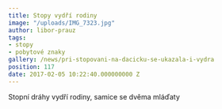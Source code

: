 ```yaml
---
title: Stopy vydří rodiny
image: "/uploads/IMG_7323.jpg"
author: libor-prauz
tags:
- stopy
- pobytové znaky
gallery: /news/pri-stopovani-na-dacicku-se-ukazala-i-vydra
position: 117
date: 2017-02-05 10:22:40.000000000 Z
---
```

Stopní dráhy vydří rodiny, samice se dvěma mláďaty
